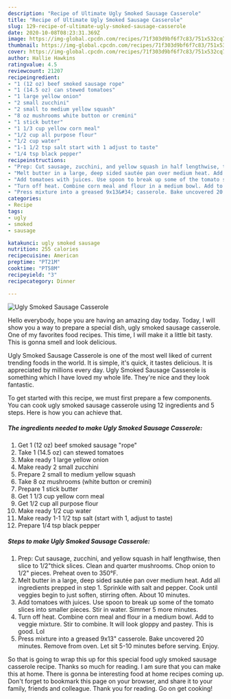 ```yaml
---
description: "Recipe of Ultimate Ugly Smoked Sausage Casserole"
title: "Recipe of Ultimate Ugly Smoked Sausage Casserole"
slug: 129-recipe-of-ultimate-ugly-smoked-sausage-casserole
date: 2020-10-08T08:23:31.369Z
image: https://img-global.cpcdn.com/recipes/71f303d9bf6f7c83/751x532cq70/ugly-smoked-sausage-casserole-recipe-main-photo.jpg
thumbnail: https://img-global.cpcdn.com/recipes/71f303d9bf6f7c83/751x532cq70/ugly-smoked-sausage-casserole-recipe-main-photo.jpg
cover: https://img-global.cpcdn.com/recipes/71f303d9bf6f7c83/751x532cq70/ugly-smoked-sausage-casserole-recipe-main-photo.jpg
author: Hallie Hawkins
ratingvalue: 4.5
reviewcount: 21207
recipeingredient:
- "1 (12 oz) beef smoked sausage rope"
- "1 (14.5 oz) can stewed tomatoes"
- "1 large yellow onion"
- "2 small zucchini"
- "2 small to medium yellow squash"
- "8 oz mushrooms white button or cremini"
- "1 stick butter"
- "1 1/3 cup yellow corn meal"
- "1/2 cup all purpose flour"
- "1/2 cup water"
- "1-1 1/2 tsp salt start with 1 adjust to taste"
- "1/4 tsp black pepper"
recipeinstructions:
- "Prep: Cut sausage, zucchini, and yellow squash in half lengthwise, then slice to 1/2&#34;thick slices. Clean and quarter mushrooms. Chop onion to 1/2&#34; pieces. Preheat oven to 350°F."
- "Melt butter in a large, deep sided sautée pan over medium heat. Add all ingredients prepped in step 1. Sprinkle with salt and pepper. Cook until veggies begin to just soften, stirring often. About 10 minutes."
- "Add tomatoes with juices. Use spoon to break up some of the tomato slices into smaller pieces. Stir in water. Simmer 5 more minutes."
- "Turn off heat. Combine corn meal and flour in a medium bowl. Add to veggie mixture. Stir to combine. It will look gloppy and pastey. This is good. Lol"
- "Press mixture into a greased 9x13&#34; casserole. Bake uncovered 20 minutes. Remove from oven. Let sit 5-10 minutes before serving. Enjoy."
categories:
- Recipe
tags:
- ugly
- smoked
- sausage

katakunci: ugly smoked sausage 
nutrition: 255 calories
recipecuisine: American
preptime: "PT21M"
cooktime: "PT58M"
recipeyield: "3"
recipecategory: Dinner

---
```



![Ugly Smoked Sausage Casserole](https://img-global.cpcdn.com/recipes/71f303d9bf6f7c83/751x532cq70/ugly-smoked-sausage-casserole-recipe-main-photo.jpg)

Hello everybody, hope you are having an amazing day today. Today, I will show you a way to prepare a special dish, ugly smoked sausage casserole. One of my favorites food recipes. This time, I will make it a little bit tasty. This is gonna smell and look delicious.



Ugly Smoked Sausage Casserole is one of the most well liked of current trending foods in the world. It is simple, it's quick, it tastes delicious. It is appreciated by millions every day. Ugly Smoked Sausage Casserole is something which I have loved my whole life. They're nice and they look fantastic.


To get started with this recipe, we must first prepare a few components. You can cook ugly smoked sausage casserole using 12 ingredients and 5 steps. Here is how you can achieve that.

<!--inarticleads1-->

##### The ingredients needed to make Ugly Smoked Sausage Casserole:

1. Get 1 (12 oz) beef smoked sausage &#34;rope&#34;
1. Take 1 (14.5 oz) can stewed tomatoes
1. Make ready 1 large yellow onion
1. Make ready 2 small zucchini
1. Prepare 2 small to medium yellow squash
1. Take 8 oz mushrooms (white button or cremini)
1. Prepare 1 stick butter
1. Get 1 1/3 cup yellow corn meal
1. Get 1/2 cup all purpose flour
1. Make ready 1/2 cup water
1. Make ready 1-1 1/2 tsp salt (start with 1, adjust to taste)
1. Prepare 1/4 tsp black pepper




<!--inarticleads2-->

##### Steps to make Ugly Smoked Sausage Casserole:

1. Prep: Cut sausage, zucchini, and yellow squash in half lengthwise, then slice to 1/2&#34;thick slices. Clean and quarter mushrooms. Chop onion to 1/2&#34; pieces. Preheat oven to 350°F.
1. Melt butter in a large, deep sided sautée pan over medium heat. Add all ingredients prepped in step 1. Sprinkle with salt and pepper. Cook until veggies begin to just soften, stirring often. About 10 minutes.
1. Add tomatoes with juices. Use spoon to break up some of the tomato slices into smaller pieces. Stir in water. Simmer 5 more minutes.
1. Turn off heat. Combine corn meal and flour in a medium bowl. Add to veggie mixture. Stir to combine. It will look gloppy and pastey. This is good. Lol
1. Press mixture into a greased 9x13&#34; casserole. Bake uncovered 20 minutes. Remove from oven. Let sit 5-10 minutes before serving. Enjoy.




So that is going to wrap this up for this special food ugly smoked sausage casserole recipe. Thanks so much for reading. I am sure that you can make this at home. There is gonna be interesting food at home recipes coming up. Don't forget to bookmark this page on your browser, and share it to your family, friends and colleague. Thank you for reading. Go on get cooking!
